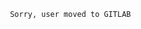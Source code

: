 <!-- 
<h2>Web Developer</h2>

<!--- a
### 🛠 &nbsp;Tech Stack

![Python](https://img.shields.io/badge/-Python-05122A?style=flat&logo=python)&nbsp;
![JavaScript](https://img.shields.io/badge/-JavaScript-05122A?style=flat&logo=javascript)&nbsp;
![React](https://img.shields.io/badge/-React-05122A?style=flat&logo=react)&nbsp;
![Bootstrap](https://img.shields.io/badge/-Bootstrap-05122A?style=flat&logo=bootstrap&logoColor=563D7C)\
![HTML](https://img.shields.io/badge/-HTML-05122A?style=flat&logo=HTML5)&nbsp;
![CSS](https://img.shields.io/badge/-CSS-05122A?style=flat&logo=CSS3&logoColor=1572B6)&nbsp;
![Git](https://img.shields.io/badge/-Git-05122A?style=flat&logo=git)&nbsp;
![GitHub](https://img.shields.io/badge/-GitHub-05122A?style=flat&logo=github)&nbsp;
![Visual Studio Code](https://img.shields.io/badge/-Visual%20Studio%20Code-05122A?style=flat&logo=visual-studio-code&logoColor=007ACC)&nbsp;
![Photoshop](https://img.shields.io/badge/-Photoshop-05122A?style=flat&logo=adobe-photoshop)&nbsp;



### Projects and Dev Stuffs:
-->
<!-- <details>	
  <summary><b>⚡ Github Stats</b></summary>
  
  <br />
  
  <p align="center">
<a href="https://github.com/LashaMarkhvaidze">
  <img width="400em" height="180em" src="https://github-readme-stats-eight-theta.vercel.app/api?username=LashaMarkhvaidze&show_icons=true&theme=algolia&include_all_commits=true&count_private=true"/>
  <img width="400em" height="180em" src="https://github-readme-stats-eight-theta.vercel.app/api/top-langs/?username=LashaMarkhvaidze&layout=compact&langs_count=8&theme=algolia"/>
</a>
</p>
</details>
     
<details>
 <summary><b>☄️ Github Streaks</b></summary>

  <br />
  
  <img height="180em" src="https://github-readme-streak-stats.herokuapp.com/?user=LashaMarkhvaidze&hide_border=true" />
</details>
<details>
  <summary><b>📈 Graph</b></summary>
  <br />

  [![Github activity graph](https://activity-graph.herokuapp.com/graph?username=LashaMarkhvaidze&theme=github&custom_title=Contribution%20Graph&hide_border=true)](https://github.com/ashutosh00710/github-readme-activity-graph)

  </details>
  <details>
   <summary><b>🤖 Projects</b></summary>

    <br />

    <a href="https://github.com/LashaMarkhvaidze/Projects/blob/main/README.md"><b>Detailed Projects 👈</b></a>

    <ul>
     <li> <a href="https://lashamarkhvaidze.github.io/Vepkhistkaosani/"><b>Vepkhistkaosani</b></a> </li>
     <li> <a href="https://lashamarkhvaidze.github.io/Chakrulo/"><b>Chakrulo</b></a> </li>
     <li> <a href="https://lashamarkhvaidze.github.io/True-Kartvelian/"><b>True Kartvelian</b></a> </li>
     <li> <a href="https://lashamarkhvaidze.github.io/CPPC/"><b>Car Plate Price Calculator</b></a> </li>
     <li> <a href="https://github.com/LashaMarkhvaidze/LinkShortener"><b>Link Shortener</b></a> </li>
     <li> <a href="https://github.com/LashaMarkhvaidze/Chess-Board"><b>Chess Board</b></a> </li>
     <li> <a href="https://github.com/LashaMarkhvaidze/Top-10-Crypto-API"><b>Top 10 Crypto Api</b></a> </li>
     <li> <a href="https://github.com/LashaMarkhvaidze/GeD-Converter"><b>GeD Converter</b></a> </li>


    </ul>
  </details> -->
 
<!--  ![Visitor Count](https://profile-counter.glitch.me/LashaMarkhvaidze/count.svg)
 -->
 
 
<code> Sorry, user moved to GITLAB </code>
